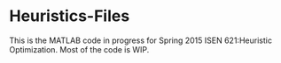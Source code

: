 # Heuristics-Files

This is the MATLAB code in progress for Spring 2015 ISEN 621:Heuristic Optimization.
Most of the code is WIP. 
